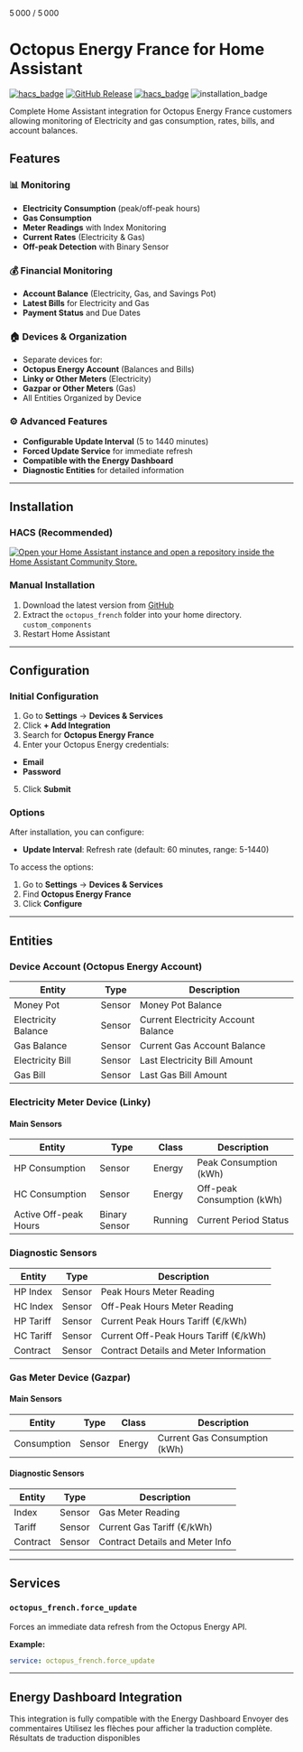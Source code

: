 5 000 / 5 000
# Octopus Energy France for Home Assistant

[![hacs_badge](https://img.shields.io/badge/HACS-Custom-orange.svg)](https://github.com/custom-components/hacs)
[![GitHub Release](https://img.shields.io/github/release/domodom30/ha-octopus-french)](https://github.com/domodom30/ha-octopus-french/releases)
[![hacs_badge](https://img.shields.io/badge/HACS-Custom-41BDF5.svg)](https://github.com/hacs/integration)
![installation_badge](https://img.shields.io/badge/dynamic/json?color=41BDF5&logo=home-assistant&label=integration%20usage&suffix=%20installs&cacheSeconds=15600&url=https://analytics.home-assistant.io/custom_integrations.json&query=$.octopus_french.total)

Complete Home Assistant integration for Octopus Energy France customers allowing monitoring of Electricity and gas consumption, rates, bills, and account balances.

## Features

### 📊 Monitoring
- **Electricity Consumption** (peak/off-peak hours)
- **Gas Consumption**
- **Meter Readings** with Index Monitoring
- **Current Rates** (Electricity & Gas)
- **Off-peak Detection** with Binary Sensor

### 💰 Financial Monitoring
- **Account Balance** (Electricity, Gas, and Savings Pot)
- **Latest Bills** for Electricity and Gas
- **Payment Status** and Due Dates

### 🏠 Devices & Organization
- Separate devices for:
- **Octopus Energy Account** (Balances and Bills)
- **Linky or Other Meters** (Electricity)
- **Gazpar or Other Meters** (Gas)
- All Entities Organized by Device

### ⚙️ Advanced Features
- **Configurable Update Interval** (5 to 1440 minutes)
- **Forced Update Service** for immediate refresh
- **Compatible with the Energy Dashboard**
- **Diagnostic Entities** for detailed information
---

## Installation

### HACS (Recommended)

[![Open your Home Assistant instance and open a repository inside the Home Assistant Community Store.](https://my.home-assistant.io/badges/hacs_repository.svg)](https://my.home-assistant.io/redirect/hacs_repository/?owner=domodom30&repository=ha-octopus-french&category=integration)

### Manual Installation

1. Download the latest version from [GitHub](https://github.com/domodom30/ha-octopus-french/releases)
2. Extract the `octopus_french` folder into your home directory. `custom_components`
3. Restart Home Assistant

---

## Configuration

### Initial Configuration

1. Go to **Settings** → **Devices & Services**
2. Click **+ Add Integration**
3. Search for **Octopus Energy France**
4. Enter your Octopus Energy credentials:
- **Email**
- **Password**
5. Click **Submit**

### Options

After installation, you can configure:

- **Update Interval**: Refresh rate (default: 60 minutes, range: 5-1440)

To access the options:
1. Go to **Settings** → **Devices & Services**
2. Find **Octopus Energy France**
3. Click **Configure**

---

## Entities

### Device Account (Octopus Energy Account)

| Entity | Type | Description |
|--------|------|-------------|
| Money Pot | Sensor | Money Pot Balance |
| Electricity Balance | Sensor | Current Electricity Account Balance |
| Gas Balance | Sensor | Current Gas Account Balance |
| Electricity Bill | Sensor | Last Electricity Bill Amount |
| Gas Bill | Sensor | Last Gas Bill Amount |

### Electricity Meter Device (Linky)

#### Main Sensors
| Entity | Type | Class | Description |
|--------|------|--------|-------------|
| HP Consumption | Sensor | Energy | Peak Consumption (kWh) |
| HC Consumption | Sensor | Energy | Off-peak Consumption (kWh) |
| Active Off-peak Hours | Binary Sensor | Running | Current Period Status |

### Diagnostic Sensors
| Entity | Type | Description |
|--------|------|-------------|
| HP Index | Sensor | Peak Hours Meter Reading |
| HC Index | Sensor | Off-Peak Hours Meter Reading |
| HP Tariff | Sensor | Current Peak Hours Tariff (€/kWh) |
| HC Tariff | Sensor | Current Off-Peak Hours Tariff (€/kWh) |
| Contract | Sensor | Contract Details and Meter Information |

### Gas Meter Device (Gazpar)

#### Main Sensors
| Entity | Type | Class | Description |
|--------|------|--------|-------------|
| Consumption | Sensor | Energy | Current Gas Consumption (kWh) |

#### Diagnostic Sensors
| Entity | Type | Description |
|--------|------|-------------|
| Index | Sensor | Gas Meter Reading |
| Tariff | Sensor | Current Gas Tariff (€/kWh) |
| Contract | Sensor | Contract Details and Meter Info |

---

## Services

### `octopus_french.force_update`

Forces an immediate data refresh from the Octopus Energy API.

**Example:**
```yaml
service: octopus_french.force_update
```

---

## Energy Dashboard Integration

This integration is fully compatible with the Energy Dashboard
Envoyer des commentaires
Utilisez les flèches pour afficher la traduction complète.
Résultats de traduction disponibles
